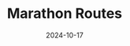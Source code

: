 ---
title: "Marathon Routes"
description: "Interactive marathon route map."
date: "2024-10-17"
demoURL: "https://marathon.bruceyu.fun"
repoURL: "https://github.com/13ruceYu/marathon-routes"
---